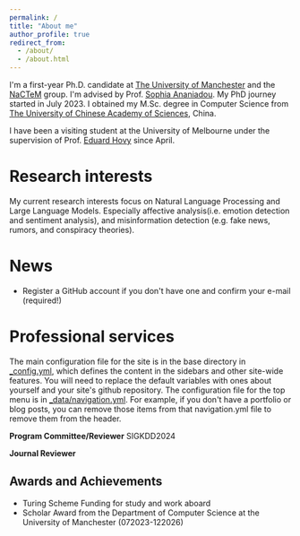 ```yaml
---
permalink: /
title: "About me"
author_profile: true
redirect_from: 
  - /about/
  - /about.html
---
```


I'm a first-year Ph.D. candidate at [The University of Manchester](https://www.manchester.ac.uk/) and the [NaCTeM](https://nactem.ac.uk/) group. I'm advised by Prof. [Sophia Ananiadou](https://research.manchester.ac.uk/en/persons/sophia.ananiadou). My PhD journey started in July 2023. I obtained my M.Sc. degree in Computer Science from [The University of Chinese Academy of Sciences](https://english.ucas.ac.cn/), China.

I have been a visiting student at the University of Melbourne under the supervision of Prof. [Eduard Hovy](https://www.cs.cmu.edu/~hovy/) since April.


Research interests
======
My current research interests focus on Natural Language Processing and Large Language Models. Especially affective analysis(i.e. emotion detection and sentiment analysis), and misinformation detection (e.g. fake news, rumors, and conspiracy theories). 

News
======
- Register a GitHub account if you don't have one and confirm your e-mail (required!)


Professional services
======
The main configuration file for the site is in the base directory in [_config.yml](https://github.com/academicpages/academicpages.github.io/blob/master/_config.yml), which defines the content in the sidebars and other site-wide features. You will need to replace the default variables with ones about yourself and your site's github repository. The configuration file for the top menu is in [_data/navigation.yml](https://github.com/academicpages/academicpages.github.io/blob/master/_data/navigation.yml). For example, if you don't have a portfolio or blog posts, you can remove those items from that navigation.yml file to remove them from the header. 

**Program Committee/Reviewer**
SIGKDD2024

**Journal Reviewer**


Awards and Achievements
------
- Turing Scheme Funding for study and work aboard
- Scholar Award from the Department of Computer Science at the University of Manchester (072023-122026)
